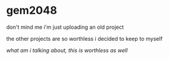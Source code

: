 # gem2048

don't mind me i'm just uploading an old project

the other projects are so worthless i decided to keep to myself

_what am i talking about, this is worthless as well_
